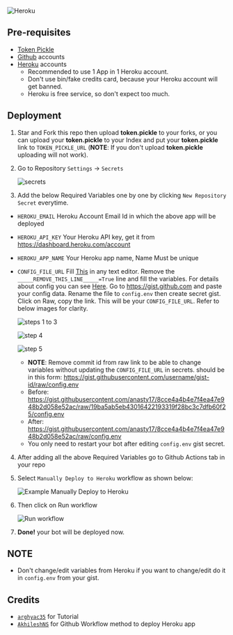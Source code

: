 ![Heroku](https://telegra.ph/file/909aa0cfc6319ce5580aa.jpg)

## Pre-requisites

- [Token Pickle](https://github.com/SlamDevs/slam-mirrorbot#getting-google-oauth-api-credential-file)
- [Github](github.com) accounts
- [Heroku](heroku.com) accounts
  * Recommended to use 1 App in 1 Heroku account.
  * Don't use bin/fake credits card, because your Heroku account will get banned.
  * Heroku is free service, so don't expect too much.

## Deployment

1. Star and Fork this repo then upload **token.pickle** to your forks, or you can upload your **token.pickle** to your Index and put your **token.pickle** link to `TOKEN_PICKLE_URL` (**NOTE**: If you don't upload **token.pickle** uploading will not work).

2. Go to Repository `Settings` -> `Secrets`

	![secrets](https://telegra.ph/file/bb8cb0eced5caad68a41b.jpg)

3. Add the below Required Variables one by one by clicking `New Repository Secret` everytime.

  * `HEROKU_EMAIL` Heroku Account Email Id in which the above app will be deployed
  * `HEROKU_API_KEY` Your Heroku API key, get it from https://dashboard.heroku.com/account
  * `HEROKU_APP_NAME` Your Heroku app name, Name Must be unique
  * `CONFIG_FILE_URL` Fill [This](https://raw.githubusercontent.com/Slam-Team/slam-mirrorbot/master/config_sample.env) in any text editor. Remove the `_____REMOVE_THIS_LINE_____=True` line and fill the variables. For details about config you can see [Here](https://github.com/SlamDevs/slam-mirrorbot#setting-up-config-file). Go to https://gist.github.com and paste your config data. Rename the file to `config.env` then create secret gist. Click on Raw, copy the link. This will be your `CONFIG_FILE_URL`. Refer to below images for clarity. 

	![steps 1 to 3](https://telegra.ph/file/1d8fec16516a87ba9d1ac.jpg)

	![step 4](https://telegra.ph/file/1491f99836cd694ea1195.jpg)

	![step 5](https://telegra.ph/file/416a550f7ded579b63272.jpg)

    * **NOTE**: Remove commit id from raw link to be able to change variables without updating the `CONFIG_FILE_URL` in secrets. should be in this form: https://gist.githubusercontent.com/username/gist-id/raw/config.env
    * Before: https://gist.githubusercontent.com/anasty17/8cce4a4b4e7f4ea47e948b2d058e52ac/raw/19ba5ab5eb43016422193319f28bc3c7dfb60f25/config.env
    * After: https://gist.githubusercontent.com/anasty17/8cce4a4b4e7f4ea47e948b2d058e52ac/raw/config.env
    * You only need to restart your bot after editing `config.env` gist secret.

4. After adding all the above Required Variables go to Github Actions tab in your repo

5. Select `Manually Deploy to Heroku` workflow as shown below:

	![Example Manually Deploy to Heroku](https://telegra.ph/file/38ffda0165d9671f1d5dc.jpg)

6. Then click on Run workflow

	![Run workflow](https://telegra.ph/file/c5b4c2e02f585cb59fe5c.jpg)

7. **Done!** your bot will be deployed now.

## NOTE
- Don't change/edit variables from Heroku if you want to change/edit do it in `config.env` from your gist.

## Credits
- [`arghyac35`](https://github.com/arghyac35) for Tutorial
- [`AkhileshNS`](https://github.com/AkhileshNS) for Github Workflow method to deploy Heroku app